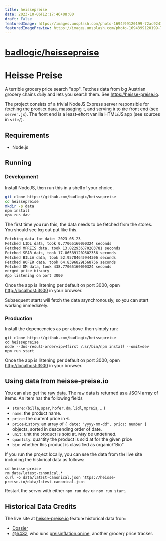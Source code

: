 ```yaml
---
title: heissepreise
date: 2023-10-06T12:17:46+08:00
draft: False
featuredImage: https://images.unsplash.com/photo-1694399120199-72ac9241c2f4?ixid=M3w0NjAwMjJ8MHwxfHJhbmRvbXx8fHx8fHx8fDE2OTY1NjU2OTF8&ixlib=rb-4.0.3
featuredImagePreview: https://images.unsplash.com/photo-1694399120199-72ac9241c2f4?ixid=M3w0NjAwMjJ8MHwxfHJhbmRvbXx8fHx8fHx8fDE2OTY1NjU2OTF8&ixlib=rb-4.0.3
---
```


# [badlogic/heissepreise](https://github.com/badlogic/heissepreise)

# Heisse Preise

A terrible grocery price search "app". Fetches data from big Austrian grocery chains daily and lets you search them. See <https://heisse-preise.io>.

The project consists of a trivial NodeJS Express server responsible for fetching the product data, massaging it, and serving it to the front end (see `server.js`). The front end is a least-effort vanilla HTML/JS app (see sources in `site/`).

## Requirements

-   Node.js

## Running

### Development

Install NodeJS, then run this in a shell of your choice.

```bash
git clone https://github.com/badlogic/heissepreise
cd heissepreise
mkdir -p data
npm install
npm run dev
```

The first time you run this, the data needs to be fetched from the stores. You should see log out put like this.

```bash
Fetching data for date: 2023-05-23
Fetched LIDL data, took 0.77065160000324 seconds
Fetched MPREIS data, took 13.822936070203781 seconds
Fetched SPAR data, took 17.865891209602356 seconds
Fetched BILLA data, took 52.95784649944306 seconds
Fetched HOFER data, took 64.83968291568756 seconds
Fetched DM data, took 438.77065160000324 seconds
Merged price history
App listening on port 3000
```

Once the app is listening per default on port 3000, open <http://localhost:3000> in your browser.

Subsequent starts will fetch the data asynchronously, so you can start working immediately.

### Production

Install the dependencies as per above, then simply run:

```
git clone https://github.com/badlogic/heissepreise
cd heissepreise
node --dns-result-order=ipv4first /usr/bin/npm install --omit=dev
npm run start
```

Once the app is listening per default on port 3000, open <http://localhost:3000> in your browser.

## Using data from heisse-preise.io

You can also get the [raw data](https://heisse-preise.io/data/latest-canonical.json). The raw data is returned as a JSON array of items. An item has the following fields:

-   `store`: (`billa`, `spar`, `hofer`, `dm`, `lidl`, `mpreis`, ...)
-   `name`: the product name.
-   `price`: the current price in €.
-   `priceHistory`: an array of `{ date: "yyyy-mm-dd", price: number }` objects, sorted in descending order of date.
-   `unit`: unit the product is sold at. May be undefined.
-   `quantity`: quantity the product is sold at for the given price
-   `bio`: whether this product is classified as organic/"Bio"

If you run the project locally, you can use the data from the live site including the historical data as follows:

```
cd heisse-preise
rm data/latest-canonical.*
curl -o data/latest-canonical.json https://heisse-preise.io/data/latest-canonical.json
```

Restart the server with either `npm run dev` or `npm run start`.

## Historical Data Credits

The live site at [heisse-preise.io](https://heisse-preise.io) feature historical data from:

-   [Dossier](https://www.dossier.at/dossiers/supermaerkte/quellen/anatomie-eines-supermarkts-die-methodik/)
-   [@h43z](https://h.43z.one), who runs [preisinflation.online](https://inflation.43z.one), another grocery price tracker.
